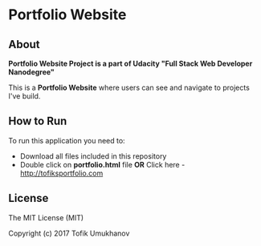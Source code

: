 # Portfolio Website
## About
**Portfolio Website Project is a part of Udacity "Full Stack Web Developer Nanodegree"**

This is a **Portfolio Website** where users can see and navigate to projects I've build.

## How to Run
To run this application you need to:

- Download all files included in this repository
- Double click on **portfolio.html** file
**OR**
Click here - http://tofiksportfolio.com

## License
The MIT License (MIT)

Copyright (c) 2017 Tofik Umukhanov
